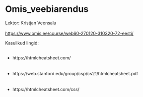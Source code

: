 # Omis_veebiarendus

Lektor: Kristjan Veensalu
<br></br>
https://www.omis.ee/course/web60-270120-310320-72-eesti/

Kasulikud lingid: 
<br></br>
<ul>
	<li>https://htmlcheatsheet.com/</li>
	<br></br>
    <li>https://web.stanford.edu/group/csp/cs21/htmlcheatsheet.pdf</li>
	<br></br>
	<li>https://htmlcheatsheet.com/css/</li>
	<br></br>
</ul>